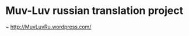 Muv-Luv russian translation project
===================================

~ http://MuvLuvRu.wordpress.com/
